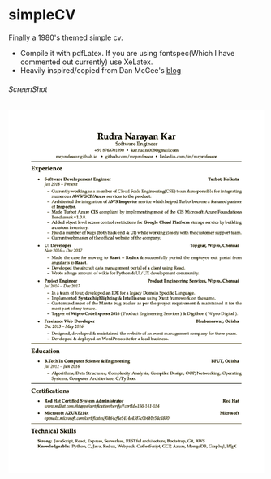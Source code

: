 # simpleCV
Finally a 1980's themed simple cv.

- Compile it with pdfLatex. If you are using fontspec(Which I have commented out currently) use XeLatex.
- Heavily inspired/copied from Dan McGee's [blog](https://www.toofishes.net/blog/why-i-do-my-resume-latex/)

###### ScreenShot

<kbd>
  <img src="resume.png">  
</kbd>
